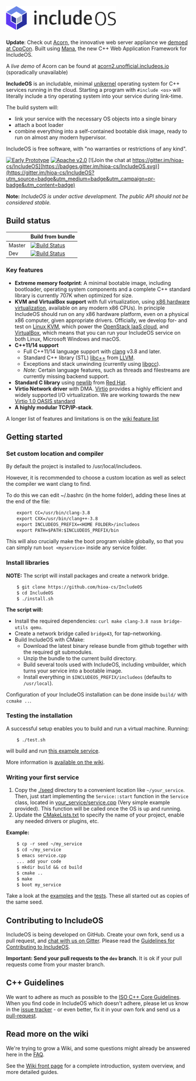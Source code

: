 ![IncludeOS Logo](./doc/logo.png)
================================================

**Update**: Check out [Acorn](examples/acorn/), the innovative web server appliance we [demoed at CppCon](https://www.youtube.com/watch?v=t4etEwG2_LY). Built using [Mana](lib/mana/), the new C++ Web Application Framework for IncludeOS.

A *live demo* of Acorn can be found at [acorn2.unofficial.includeos.io](http://acorn2.unofficial.includeos.io) (sporadically unavailable)

**IncludeOS** is an includable, minimal [unikernel](https://en.wikipedia.org/wiki/Unikernel) operating system for C++ services running in the cloud. Starting a program with `#include <os>` will literally include a tiny operating system into your service during link-time.

The build system will:
* link your service with the necessary OS objects into a single binary
* attach a boot loader
* combine everything into a self-contained bootable disk image, ready to run on almost any modern hypervisor.

IncludeOS is free software, with "no warranties or restrictions of any kind".

[![Early Prototype](https://img.shields.io/badge/IncludeOS-v0.8.1-yellow.svg)](https://github.com/hioa-cs/IncludeOS/releases)
[![Apache v2.0](https://img.shields.io/badge/license-Apache%20v2.0-blue.svg)](http://www.apache.org/licenses/LICENSE-2.0)
[![Join the chat at https://gitter.im/hioa-cs/IncludeOS](https://badges.gitter.im/hioa-cs/IncludeOS.svg)](https://gitter.im/hioa-cs/IncludeOS?utm_source=badge&utm_medium=badge&utm_campaign=pr-badge&utm_content=badge)

**Note:** *IncludeOS is under active development. The public API should not be considered stable.*

## Build status

|        | Build from bundle                                                                                                                                             |
|--------|---------------------------------------------------------------------------------------------------------------------------------------------------------------|
| Master | [![Build Status](https://jenkins.includeos.org/buildStatus/icon?job=shield_master_bundle)](https://jenkins.includeos.org/job/shield_master_bundle/) |
| Dev    | [![Build Status](https://jenkins.includeos.org/buildStatus/icon?job=shield_dev_bundle)](https://jenkins.includeos.org/job/shield_dev_bundle/)      |

### Key features

* **Extreme memory footprint**: A minimal bootable image, including bootloader, operating system components and a complete C++ standard library is currently 707K when optimized for size.
* **KVM and VirtualBox support** with full virtualization, using [x86 hardware virtualization](https://en.wikipedia.org/wiki/X86_virtualization), available on any modern x86 CPUs). In principle IncludeOS should run on any x86 hardware platform, even on a physical x86 computer, given appropriate drivers. Officially, we develop for- and test on [Linux KVM](http://www.linux-kvm.org/page/Main_Page), which power the [OpenStack IaaS cloud](https://www.openstack.org/), and [VirtualBox](https://www.virtualbox.org), which means that you can run your IncludeOS service on both Linux, Microsoft Windows and macOS.
* **C++11/14 support**
    * Full C++11/14 language support with [clang](http://clang.llvm.org) v3.8 and later.
    * Standard C++ library (STL) [libc++](http://libcxx.llvm.org) from [LLVM](http://llvm.org/).
    * Exceptions and stack unwinding (currently using [libgcc](https://gcc.gnu.org/onlinedocs/gccint/Libgcc.html)).
    * *Note:* Certain language features, such as threads and filestreams are currently missing backend support.
* **Standard C library** using [newlib](https://sourceware.org/newlib/) from [Red Hat](http://www.redhat.com/).
* **Virtio Network driver** with DMA. [Virtio](https://www.oasis-open.org/committees/tc_home.php?wg_abbrev=virtio) provides a highly efficient and widely supported I/O virtualization. We are working towards the new [Virtio 1.0 OASIS standard](http://docs.oasis-open.org/virtio/virtio/v1.0/virtio-v1.0.html)
* **A highly modular TCP/IP-stack**.

A longer list of features and limitations is on the [wiki feature list](https://github.com/hioa-cs/IncludeOS/wiki/Features)

## Getting started

### Set custom location and compiler

By default the project is installed to /usr/local/includeos.

However, it is recommended to choose a custom location as well as select the compiler we want clang to find.

To do this we can edit ~/.bashrc (in the home folder), adding these lines at the end of the file:

```
    export CC=/usr/bin/clang-3.8
    export CXX=/usr/bin/clang++-3.8
    export INCLUDEOS_PREFIX=<HOME FOLDER>/includeos
    export PATH=$PATH:$INCLUDEOS_PREFIX/bin
```

This will also crucially make the boot program visible globally, so that you can simply run ```boot <myservice>``` inside any service folder.

### Install libraries

**NOTE:** The script will install packages and create a network bridge.

```
    $ git clone https://github.com/hioa-cs/IncludeOS
    $ cd IncludeOS
    $ ./install.sh
```

**The script will:**

* Install the required dependencies: `curl make clang-3.8 nasm bridge-utils qemu`.
* Create a network bridge called `bridge43`, for tap-networking.
* Build IncludeOS with CMake:
  * Download the latest binary release bundle from github together with the required git submodules.
  * Unzip the bundle to the current build directory.
  * Build several tools used with IncludeOS, including vmbuilder, which turns your service into a bootable image.
  * Install everything in `$INCLUDEOS_PREFIX/includeos` (defaults to `/usr/local`).

Configuration of your IncludeOS installation can be done inside `build/` with `ccmake ..`.

### Testing the installation

A successful setup enables you to build and run a virtual machine. Running:

```
    $ ./test.sh
```

will build and run [this example service](./examples/demo_service/service.cpp).

More information is [available on the wiki](https://github.com/hioa-cs/IncludeOS/wiki/Testing-the-example-service).

### Writing your first service

1. Copy the [./seed](./seed) directory to a convenient location like `~/your_service`. Then, just start implementing the `Service::start` function in the `Service` class, located in [your_service/service.cpp](./seed/service.cpp) (Very simple example provided). This function will be called once the OS is up and running.
2. Update the [CMakeLists.txt](./seed/CMakeLists.txt) to specify the name of your project, enable any needed drivers or plugins, etc.

**Example:**

```
    $ cp -r seed ~/my_service
    $ cd ~/my_service
    $ emacs service.cpp
    ... add your code
    $ mkdir build && cd build
    $ cmake ..
    $ make
    $ boot my_service
```

Take a look at the [examples](./examples) and the [tests](./test). These all started out as copies of the same seed.

## Contributing to IncludeOS

IncludeOS is being developed on GitHub. Create your own fork, send us a pull request, and [chat with us on Gitter](https://gitter.im/hioa-cs/IncludeOS). Please read the [Guidelines for Contributing to IncludeOS](https://github.com/hioa-cs/IncludeOS/wiki/Contributing-to-IncludeOS).

**Important: Send your pull requests to the `dev` branch**. It is ok if your pull requests come from your master branch.

## C++ Guidelines

We want to adhere as much as possible to the [ISO C++ Core Guidelines](https://github.com/isocpp/CppCoreGuidelines). When you find code in IncludeOS which doesn't adhere, please let us know in the [issue tracker](https://github.com/hioa-cs/IncludeOS/issues) - or even better, fix it in your own fork and send us a [pull-request](https://github.com/hioa-cs/IncludeOS/pulls).

## Read more on the wiki

We're trying to grow a Wiki, and some questions might already be answered here in the [FAQ](https://github.com/hioa-cs/IncludeOS/wiki/FAQ).

See the [Wiki front page](https://github.com/hioa-cs/IncludeOS/wiki) for a complete introduction, system overview, and more detailed guides.
